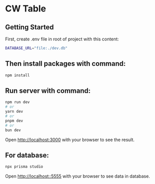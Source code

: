 # CW Table

## Getting Started

First, create .env file in root of project with this content:

```bash
DATABASE_URL="file:./dev.db"
```

## Then install packages with command:

```bash
npm install
```

## Run server with command:

```bash
npm run dev
# or
yarn dev
# or
pnpm dev
# or
bun dev
```

Open [http://localhost:3000](http://localhost:3000) with your browser to see the result.

## For database:

```bash
npx prisma studio
```

Open [http://localhost::5555](http://localhost:5555) with your browser to see data in database.
